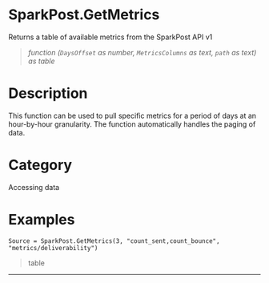 ﻿# SparkPost.GetMetrics
Returns a table of available metrics from the SparkPost API v1
> _function (<code>DaysOffset</code> as number, <code>MetricsColumns</code> as text, <code>path</code> as text) as table_
# Description 
This function can be used to pull specific metrics for a period of days at an hour-by-hour granularity. The function automatically handles the paging of data.

# Category 
Accessing data
# Examples 

```
Source = SparkPost.GetMetrics(3, "count_sent,count_bounce", "metrics/deliverability")
```
> table
***
